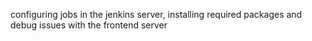 configuring jobs in the jenkins server, installing required packages and debug issues with the frontend server
